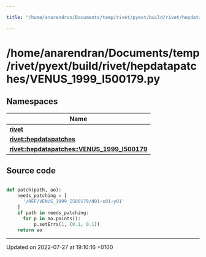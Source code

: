 ```yaml
---

title: "/home/anarendran/Documents/temp/rivet/pyext/build/rivet/hepdatapatches/VENUS_1999_I500179.py"

---
```


# /home/anarendran/Documents/temp/rivet/pyext/build/rivet/hepdatapatches/VENUS_1999_I500179.py



## Namespaces

| Name           |
| -------------- |
| **[rivet](http://example.org/namespaces/namespacerivet/)**  |
| **[rivet::hepdatapatches](http://example.org/namespaces/namespacerivet_1_1hepdatapatches/)**  |
| **[rivet::hepdatapatches::VENUS_1999_I500179](http://example.org/namespaces/namespacerivet_1_1hepdatapatches_1_1venus__1999__i500179/)**  |




## Source code

```python

def patch(path, ao):
    needs_patching = [ 
      '/REF/VENUS_1999_I500179/d01-x01-y01'
    ]
    if path in needs_patching:
      for p in ao.points():
          p.setErrs(1, (0.1, 0.1))
    return ao
```


-------------------------------

Updated on 2022-07-27 at 19:10:16 +0100
